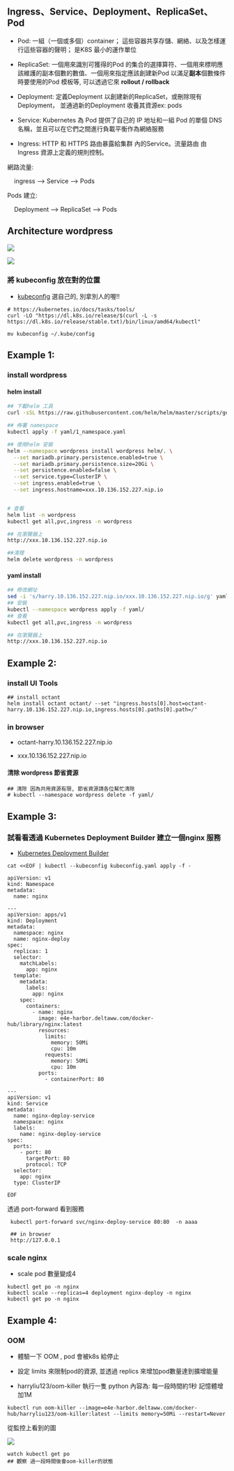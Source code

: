 ## Ingress、Service、Deployment、ReplicaSet、Pod

+ Pod: 一組（一個或多個）container； 這些容器共享存儲、網絡、以及怎樣運行這些容器的聲明； 是K8S 最小的運作單位

+ ReplicaSet: 一個用來識別可獲得的Pod 的集合的選擇算符、一個用來標明應該維護的副本個數的數值、一個用來指定應該創建新Pod 以滿足**副本**個數條件時要使用的Pod 模板等, 可以透過它來 **rollout / rollback**

+ Deployment: 定義Deployment 以創建新的ReplicaSet，或刪除現有Deployment， 並通過新的Deployment 收養其資源ex: pods

+ Service: Kubernetes 為 Pod 提供了自己的 IP 地址和一組 Pod 的單個 DNS 名稱，並且可以在它們之間進行負載平衡作為網絡服務

+ Ingress: HTTP 和 HTTPS 路由暴露給集群 內的Service。流量路由 由 Ingress 資源上定義的規則控制。

網路流量:

    ingress --> Service --> Pods

Pods 建立:

    Deployment --> ReplicaSet --> Pods

## Architecture wordpress

![](images/2022-04-07-11-57-58-image.png)

![](images/2022-04-07-12-54-53-image.png)

### 將 kubeconfig 放在對的位置

+ [kubeconfig](./user-config) 選自己的, 別拿別人的喔!!

```
# https://kubernetes.io/docs/tasks/tools/
curl -LO "https://dl.k8s.io/release/$(curl -L -s https://dl.k8s.io/release/stable.txt)/bin/linux/amd64/kubectl"

mv kubeconfig ~/.kube/config
```

## Example 1:

### install wordpress

#### helm install

```bash
## 下載helm 工具
curl -sSL https://raw.githubusercontent.com/helm/helm/master/scripts/get-helm-3 | bash

## 佈署 namespace 
kubectl apply -f yaml/1_namespace.yaml

## 使用helm 安裝
helm --namespace wordpress install wordpress helm/. \
  --set mariadb.primary.persistence.enabled=true \
  --set mariadb.primary.persistence.size=20Gi \
  --set persistence.enabled=false \
  --set service.type=ClusterIP \
  --set ingress.enabled=true \
  --set ingress.hostname=xxx.10.136.152.227.nip.io


# 查看
helm list -n wordpress
kubectl get all,pvc,ingress -n wordpress

## 在瀏覽器上
http://xxx.10.136.152.227.nip.io

##清理
helm delete wordpress -n wordpress
```

#### yaml install

```bash
## 修改網址
sed -i 's/harry.10.136.152.227.nip.io/xxx.10.136.152.227.nip.io/g' yaml/7_wordpress-ingress.yaml
## 安裝
kubectl --namespace wordpress apply -f yaml/
## 查看  
kubectl get all,pvc,ingress -n wordpress

## 在瀏覽器上
http://xxx.10.136.152.227.nip.io
```

## Example 2:

### install UI Tools

```
## install octant 
helm install octant octant/ --set "ingress.hosts[0].host=octant-harry.10.136.152.227.nip.io,ingress.hosts[0].paths[0].path=/"
```

### in browser

+ octant-harry.10.136.152.227.nip.io

+ xxx.10.136.152.227.nip.io

#### 清除 wordpress 節省資源

```
## 清除 因為共用資源有限, 節省資源請各位幫忙清除
# kubectl --namespace wordpress delete -f yaml/
```

## Example 3:

### 試看看透過 Kubernetes Deployment Builder 建立一個nginx 服務

+ [Kubernetes Deployment Builder](https://harryliu123.github.io/deployment/)

```
cat <<EOF | kubectl --kubeconfig kubeconfig.yaml apply -f -

apiVersion: v1
kind: Namespace
metadata:
  name: nginx

---
apiVersion: apps/v1
kind: Deployment
metadata:
  namespace: nginx
  name: nginx-deploy
spec:
  replicas: 1
  selector:
    matchLabels:
      app: nginx
  template:
    metadata:
      labels:
        app: nginx
    spec:
      containers:
        - name: nginx
          image: e4e-harbor.deltaww.com/docker-hub/library/nginx:latest
          resources:
            limits:
              memory: 50Mi
              cpu: 10m
            requests:
              memory: 50Mi
              cpu: 10m
          ports:
            - containerPort: 80

---
apiVersion: v1
kind: Service
metadata:
  name: nginx-deploy-service
  namespace: nginx
  labels:
    name: nginx-deploy-service
spec:
  ports:
    - port: 80
      targetPort: 80
      protocol: TCP
  selector:
    app: nginx
  type: ClusterIP

EOF
```

透過 port-forward 看到服務

```
 kubectl port-forward svc/nginx-deploy-service 80:80  -n aaaa

 ## in browser
 http://127.0.0.1
```

### scale nginx

+ scale pod 數量變成4

```
kubectl get po -n nginx
kubectl scale --replicas=4 deployment nginx-deploy -n nginx
kubectl get po -n nginx
```

## Example 4:

### OOM

+ 體驗一下 OOM , pod 會被k8s 給停止

+ 設定 limits 來限制pod的資源, 並透過 replics 來增加pod數量達到擴增能量

+ harryliu123/oom-killer 執行一隻 python 內容為: 每一段時間約1秒 記憶體增加1M

```
kubectl run oom-killer --image=e4e-harbor.deltaww.com/docker-hub/harryliu123/oom-killer:latest --limits memory=50Mi --restart=Never 
```

從監控上看到的圖

![](images/2022-04-11-15-50-03-image.png)

```
watch kubectl get po
## 觀察 過一段時間後會oom-killer的狀態
```